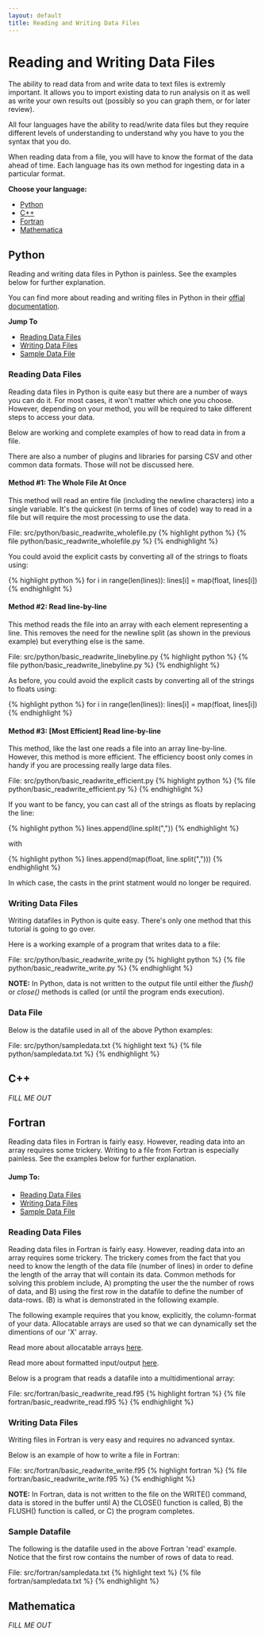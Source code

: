 ```yaml
---
layout: default
title: Reading and Writing Data Files
---
```


# Reading and Writing Data Files

The ability to read data from and write data to text files is extremly important.  It allows you to import existing data to run analysis on it as well as write your own results out (possibly so you can graph them, or for later review).

All four languages have the ability to read/write data files but they require different levels of understanding to understand why you have to you the syntax that you do.

When reading data from a file, you will have to know the format of the data ahead of time.  Each language has its own method for ingesting data in a particular format.

**Choose your language:**

* [Python](#python)
* [C++](#cpp)
* [Fortran](#fortran)
* [Mathematica](#mathematica)

<a name="python"></a>
## Python

Reading and writing data files in Python is painless.  See the examples below for further explanation.

You can find more about reading and writing files in Python in their [offial documentation](http://docs.python.org/tutorial/inputoutput.html#reading-and-writing-files).

**Jump To**
* [Reading Data Files](#python-reading)
* [Writing Data Files](#python-writing)
* [Sample Data File](#python-datafile)

<a name="python-reading"></a>
### Reading Data Files

Reading data files in Python is quite easy but there are a number of ways you can do it.  For most cases, it won't matter which one you choose.  However, depending on your method, you will be required to take different steps to access your data.

Below are working and complete examples of how to read data in from a file.

There are also a number of plugins and libraries for parsing CSV and other common data formats.  Those will not be discussed here.

#### Method #1: The Whole File At Once

This method will read an entire file (including the newline characters) into a single variable.  It's the quickest (in terms of lines of code) way to read in a file but will require the most processing to use the data.

File: src/python/basic_readwrite_wholefile.py
{% highlight python %}
{% file python/basic_readwrite_wholefile.py %}
{% endhighlight %}

You could avoid the explicit casts by converting all of the strings to floats using:

{% highlight python %}
for i in range(len(lines)):
	lines[i] = map(float, lines[i])
{% endhighlight %}

#### Method #2: Read line-by-line

This method reads the file into an array with each element representing a line.  This removes the need for the newline split (as shown in the previous example) but everything else is the same.

File: src/python/basic_readwrite_linebyline.py
{% highlight python %}
{% file python/basic_readwrite_linebyline.py %}
{% endhighlight %}

As before, you could avoid the explicit casts by converting all of the strings to floats using:

{% highlight python %}
for i in range(len(lines)):
	lines[i] = map(float, lines[i])
{% endhighlight %}

#### Method #3: \[Most Efficient\] Read line-by-line

This method, like the last one reads a file into an array line-by-line.  However, this method is more efficient.  The efficiency boost only comes in handy if you are processing really large data files.

File: src/python/basic_readwrite_efficient.py
{% highlight python %}
{% file python/basic_readwrite_efficient.py %}
{% endhighlight %}

If you want to be fancy, you can cast all of the strings as floats by replacing the line:

{% highlight python %}
lines.append(line.split(","))
{% endhighlight %}

with

{% highlight python %}
lines.append(map(float, line.split(",")))
{% endhighlight %}

In which case, the casts in the print statment would no longer be required.

<a name="python-writing"></a>
### Writing Data Files

Writing datafiles in Python is quite easy.  There's only one method that this tutorial is going to go over.

Here is a working example of a program that writes data to a file:

File: src/python/basic_readwrite_write.py
{% highlight python %}
{% file python/basic_readwrite_write.py %}
{% endhighlight %}

**NOTE:** In Python, data is not written to the output file until either the *flush()* or *close()* methods is called (or until the program ends execution).

<a name="python-datafile"></a>
### Data File

Below is the datafile used in all of the above Python examples:

File: src/python/sampledata.txt
{% highlight text %}
{% file python/sampledata.txt %}
{% endhighlight %}

<a name="cpp"></a>
## C++

*FILL ME OUT*

<a name="fortran"></a>
## Fortran

Reading data files in Fortran is fairly easy.  However, reading data into an array requires some trickery.  Writing to a file from Fortran is especially painless.  See the examples below for further explanation.

#### Jump To:
* [Reading Data Files](#fortran-reading)
* [Writing Data Files](#fortran-writing)
* [Sample Data File](#fortran-datafile)

<a name="fortran-reading"></a>
### Reading Data Files

Reading data files in Fortran is fairly easy.  However, reading data into an array requires some trickery.  The trickery comes from the fact that you need to know the length of the data file (number of lines) in order to define the length of the array that will contain its data.  Common methods for solving this problem include, A) prompting the user the the number of rows of data, and B) using the first row in the datafile to define the number of data-rows.  (B) is what is demonstrated in the following example.

The following example requires that you know, explicitly, the column-format of your data.  Allocatable arrays are used so that we can dynamically set the dimentions of our 'X' array.

Read more about allocatable arrays [here](http://wikis.sun.com/display/openmp/Fortran+Allocatable+Arrays).

Read more about formatted input/output [here](http://www.cs.mtu.edu/~shene/COURSES/cs201/NOTES/chap05/format.html).

Below is a program that reads a datafile into a multidimentional array:

File: src/fortran/basic_readwrite_read.f95
{% highlight fortran %}
{% file fortran/basic_readwrite_read.f95 %}
{% endhighlight %}

<a name="fortran-writing"></a>
### Writing Data Files

Writing files in Fortran is very easy and requires no advanced syntax.

Below is an example of how to write a file in Fortran:

File: src/fortran/basic_readwrite_write.f95
{% highlight fortran %}
{% file fortran/basic_readwrite_write.f95 %}
{% endhighlight %}

**NOTE:** In Fortran, data is not written to the file on the WRITE() command, data is stored in the buffer until A) the CLOSE() function is called, B) the FLUSH() function is called, or C) the program completes.

<a name="fortran-datafile"></a>
### Sample Datafile

The following is the datafile used in the above Fortran 'read' example.  Notice that the first row contains the number of rows of data to read.

File: src/fortran/sampledata.txt
{% highlight text %}
{% file fortran/sampledata.txt %}
{% endhighlight %}

<a name="mathematica"></a>
## Mathematica

*FILL ME OUT*
